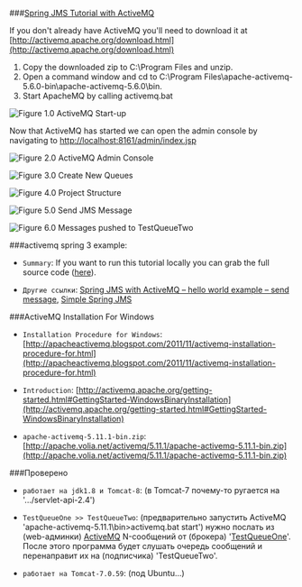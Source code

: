 ###[Spring JMS Tutorial with ActiveMQ](http://briansjavablog.blogspot.com/2012/09/spring-jms-tutorial-with-activemq.html)

If you don't already have ActiveMQ you'll need to download it at [http://activemq.apache.org/download.html](http://activemq.apache.org/download.html)

1. Copy the downloaded zip to C:\Program Files and unzip.
2. Open a command window and cd to C:\Program Files\apache-activemq-5.6.0-bin\apache-activemq-5.6.0\bin.
3. Start ApacheMQ by calling activemq.bat

![Figure 1.0 ActiveMQ Start-up](http://3.bp.blogspot.com/-aVmTFntFNSE/UFX-OYUlhnI/AAAAAAAAAEo/4LG3PXwdxtk/s640/ActiveMQ-Startup.png)

Now that ActiveMQ has started we can open the admin console by navigating to [http://localhost:8161/admin/index.jsp](http://localhost:8161/admin/index.jsp)

![Figure 2.0 ActiveMQ Admin Console](http://1.bp.blogspot.com/-OllAQmonD3Y/UFX_2HcyONI/AAAAAAAAAEw/NLmJki8Lsk0/s1600/ActiveMQ-Admin-Console.png)

![Figure 3.0 Create New Queues](http://4.bp.blogspot.com/-cC69v_iPTzQ/UFYBepJy2gI/AAAAAAAAAE4/LUojBMVi59I/s1600/ActiveMQ-Admin-Console-Create-Queues.png)

![Figure 4.0 Project Structure](http://2.bp.blogspot.com/-INelMdqFLAE/UFYnuFA0PqI/AAAAAAAAAFI/FNUWPZ8OI28/s1600/Project-Structure.png)

![Figure 5.0 Send JMS Message](http://1.bp.blogspot.com/-yV6eB95FxOk/UFZJhIN7KFI/AAAAAAAAAFY/lC-aHInGfqM/s1600/Put-Message-TestQueueOne.png)

![Figure 6.0 Messages pushed to TestQueueTwo](http://3.bp.blogspot.com/-vEUtTi0eHDI/UFZNmzNpmAI/AAAAAAAAAFo/nhrX-FIFOC8/s1600/MessageQueue-Consumed-Messages.png)

###activemq spring 3 example:

* `Summary`: If you want to run this tutorial locally you can grab the full source code ([here](https://docs.google.com/folder/d/0B_SZOyniHfc1YXE0M3BER242X28/edit)).

* `Другие ссылки`: [Spring JMS with ActiveMQ – hello world example – send message](http://shengwangi.blogspot.com/2014/10/spring-jms-with-activemq-helloworld-example-send.html), [Simple Spring JMS](http://www.springbyexample.org/examples/simple-spring-jms.html)


###ActiveMQ Installation For Windows

* `Installation Procedure for Windows`: [http://apacheactivemq.blogspot.com/2011/11/activemq-installation-procedure-for.html](http://apacheactivemq.blogspot.com/2011/11/activemq-installation-procedure-for.html)

* `Introduction`: [http://activemq.apache.org/getting-started.html#GettingStarted-WindowsBinaryInstallation](http://activemq.apache.org/getting-started.html#GettingStarted-WindowsBinaryInstallation)

* `apache-activemq-5.11.1-bin.zip`: [http://apache.volia.net/activemq/5.11.1/apache-activemq-5.11.1-bin.zip](http://apache.volia.net/activemq/5.11.1/apache-activemq-5.11.1-bin.zip)


###Проверено

* `работает на jdk1.8 и Tomcat-8`: (в Tomcat-7 почему-то ругается на '.../servlet-api-2.4')

* `TestQueueOne >> TestQueueTwo`: (предварительно запустить ActiveMQ 'apache-activemq-5.11.1\bin>activemq.bat start') нужно послать из (web-админки) [ActiveMQ](http://localhost:8161/admin/index.jsp) N-сообщений от (брокера) '[TestQueueOne](http://localhost:8161/admin/send.jsp?JMSDestination=TestQueueOne&JMSDestinationType=queue)'. После этого программа будет слушать очередь сообщений и перенаправит их на (подписчика) 'TestQueueTwo'.

* `работает на Tomcat-7.0.59`: (под Ubuntu...)